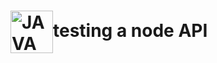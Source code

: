 # <img align="center" alt="JAVA" src="https://e7.pngegg.com/pngimages/353/697/png-clipart-node-js-javascript-front-and-back-ends-computer-software-others-miscellaneous-angle.png" width="68" height="68"/>testing a node API
